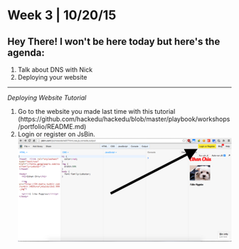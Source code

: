 <h1>Week 3 | 10/20/15</h1>
<h2>Hey There! I won't be here today but here's the agenda:</h2>
<ol>
  <li>Talk about DNS with Nick </li>
  <li>Deploying your website </li>
</ol>
<hr>
<i>Deploying Website Tutorial</i>
<ol>
  <li>Go to the website you made last time  with this tutorial (https://github.com/hackedu/hackedu/blob/master/playbook/workshops/portfolio/README.md)</li>
  <li>
  	Login or register on JsBin. 
  	<br>
  	<img src="Images/Week3-1.png">
  </li>
</ol>

